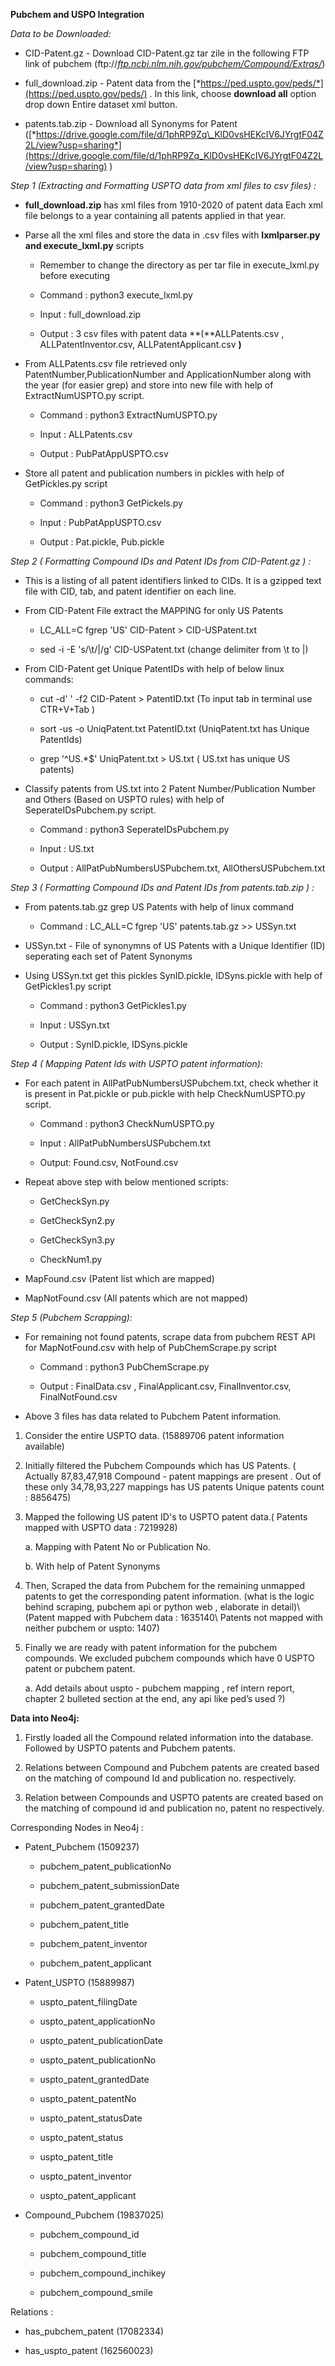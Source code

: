 **Pubchem and USPO Integration**

*Data to be Downloaded:*

-   CID-Patent.gz - Download CID-Patent.gz tar zile in the following FTP link of pubchem (ftp://[*ftp.ncbi.nlm.nih.gov/pubchem/Compound/Extras/*](http://ftp.ncbi.nlm.nih.gov/pubchem/Compound/Extras/))

-   full\_download.zip - Patent data from the [*https://ped.uspto.gov/peds/*](https://ped.uspto.gov/peds/) . In this link, choose **download all** option drop down Entire dataset xml button.

-   patents.tab.zip - Download all Synonyms for Patent ([*https://drive.google.com/file/d/1phRP9Zq\_KlD0vsHEKcIV6JYrgtF04Z2L/view?usp=sharing*](https://drive.google.com/file/d/1phRP9Zq_KlD0vsHEKcIV6JYrgtF04Z2L/view?usp=sharing) )

*Step 1 (Extracting and Formatting USPTO data from xml files to csv
files) :*

-   **full\_download.zip** has xml files from 1910-2020 of patent data Each xml file belongs to a year containing all patents applied in that year.

-   Parse all the xml files and store the data in .csv files with **lxmlparser.py and execute\_lxml.py** scripts

    -   Remember to change the directory as per tar file in execute\_lxml.py before executing

    -   Command : python3 execute\_lxml.py

    -   Input : full\_download.zip

    -   Output : 3 csv files with patent data **(**ALLPatents.csv , ALLPatentInventor.csv, ALLPatentApplicant.csv **)**

-   From ALLPatents.csv file retrieved only PatentNumber,PublicationNumber and ApplicationNumber along with the year (for easier grep) and store into new file with help of  ExtractNumUSPTO.py script.

    -   Command : python3 ExtractNumUSPTO.py

    -   Input : ALLPatents.csv

    -   Output : PubPatAppUSPTO.csv

-   Store all patent and publication numbers in pickles with help of GetPickles.py script

    -   Command : python3 GetPickels.py

    -   Input : PubPatAppUSPTO.csv

    -   Output : Pat.pickle, Pub.pickle

*Step 2 ( Formatting Compound IDs and Patent IDs from CID-Patent.gz ) :*

-   This is a listing of all patent identifiers linked to CIDs. It is a gzipped text file with CID, tab, and patent identifier on each line.

-   From CID-Patent File extract the MAPPING for only US Patents

    -   LC\_ALL=C fgrep 'US' CID-Patent &gt; CID-USPatent.txt

    -   sed -i -E 's/\\t/|/g' CID-USPatent.txt (change delimiter from \\t to |)

-   From CID-Patent get Unique PatentIDs with help of below linux commands:

    -   cut -d' ' -f2 CID-Patent &gt; PatentID.txt (To input tab in terminal use CTR+V+Tab )

    -   sort -us -o UniqPatent.txt PatentID.txt (UniqPatent.txt has Unique PatentIds)

    -   grep '\^US.\*\$' UniqPatent.txt &gt; US.txt ( US.txt has unique US patents)

<!-- -->

-   Classify patents from US.txt into 2 Patent Number/Publication Number and Others (Based on USPTO rules) with help of SeperateIDsPubchem.py script.

    -   Command : python3 SeperateIDsPubchem.py

    -   Input : US.txt

    -   Output : AllPatPubNumbersUSPubchem.txt, AllOthersUSPubchem.txt

*Step 3 ( Formatting Compound IDs and Patent IDs from patents.tab.zip )
:*

-   From patents.tab.gz grep US Patents with help of linux command

    -   Command : LC\_ALL=C fgrep 'US' patents.tab.gz &gt;&gt; USSyn.txt

-   USSyn.txt - File of synonymns of US Patents with a Unique Identifier (ID) seperating each set of Patent Synonyms

-   Using USSyn.txt get this pickles SynID.pickle, IDSyns.pickle with help of GetPickles1.py script

    -   Command : python3 GetPickles1.py

    -   Input : USSyn.txt

    -   Output : SynID.pickle, IDSyns.pickle

*Step 4 ( Mapping Patent Ids with USPTO patent information):*

-   For each patent in AllPatPubNumbersUSPubchem.txt, check whether it is present in Pat.pickle or pub.pickle with help CheckNumUSPTO.py script.

    -   Command : python3 CheckNumUSPTO.py

    -   Input : AllPatPubNumbersUSPubchem.txt

    -   Output: Found.csv, NotFound.csv

-   Repeat above step with below mentioned scripts:

    -   GetCheckSyn.py

    -   GetCheckSyn2.py

    -   GetCheckSyn3.py

    -   CheckNum1.py

-   MapFound.csv (Patent list which are mapped)

-   MapNotFound.csv (All patents which are not mapped)

*Step 5 (Pubchem Scrapping):*

-   For remaining not found patents, scrape data from pubchem REST API for MapNotFound.csv with help of PubChemScrape.py script

    -   Command : python3 PubChemScrape.py

    -   Output : FinalData.csv , FinalApplicant.csv, FinalInventor.csv, FinalNotFound.csv

-   Above 3 files has data related to Pubchem Patent information.

1.  Consider the entire USPTO data. (15889706 patent information available)

2.  Initially filtered the Pubchem Compounds which has US Patents. ( Actually 87,83,47,918 Compound - patent mappings are present . Out of these only 34,78,93,227 mappings has US patents Unique patents count : 8856475)

3.  Mapped the following US patent ID's to USPTO patent data.( Patents mapped with USPTO data : 7219928)

    a.  Mapping with Patent No or Publication No.

    b.  With help of Patent Synonyms

4.  Then, Scraped the data from Pubchem for the remaining unmapped patents to get the corresponding patent information. (what is the logic behind scraping, pubchem api or python web , elaborate in detail)\ (Patent mapped with Pubchem data : 1635140\ Patents not mapped with neither pubchem or uspto: 1407)

5.  Finally we are ready with patent information for the pubchem compounds. We excluded pubchem compounds which have 0 USPTO patent or pubchem patent.

    a.  Add details about uspto - pubchem mapping , ref intern report, chapter 2 bulleted section at the end, any api like ped’s used ?)

**Data into Neo4j:**

1.  Firstly loaded all the Compound related information into the database. Followed by USPTO patents and Pubchem patents.

2.  Relations between Compound and Pubchem patents are created based on the matching of compound Id and publication no. respectively.

3.  Relation between Compounds and USPTO patents are created based on the matching of compound id and publication no, patent no respectively.

Corresponding Nodes in Neo4j :

-   Patent\_Pubchem (1509237)

    -   pubchem\_patent\_publicationNo

    -   pubchem\_patent\_submissionDate

    -   pubchem\_patent\_grantedDate

    -   pubchem\_patent\_title

    -   pubchem\_patent\_inventor

    -   pubchem\_patent\_applicant

-   Patent\_USPTO (15889987)

    -   uspto\_patent\_filingDate

    -   uspto\_patent\_applicationNo

    -   uspto\_patent\_publicationDate

    -   uspto\_patent\_publicationNo

    -   uspto\_patent\_grantedDate

    -   uspto\_patent\_patentNo

    -   uspto\_patent\_statusDate

    -   uspto\_patent\_status

    -   uspto\_patent\_title

    -   uspto\_patent\_inventor

    -   uspto\_patent\_applicant

-   Compound\_Pubchem (19837025)

    -   pubchem\_compound\_id

    -   pubchem\_compound\_title

    -   pubchem\_compound\_inchikey

    -   pubchem\_compound\_smile

Relations :

-   has\_pubchem\_patent (17082334)

-   has\_uspto\_patent (162560023)
